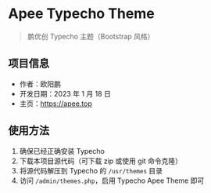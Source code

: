 # Apee Typecho Theme

> 鹏优创 Typecho 主题（Bootstrap 风格）

## 项目信息

- 作者：欧阳鹏
- 开发日期：2023 年 1 月 18 日
- 主页：https://apee.top

## 使用方法

1. 确保已经正确安装 Typecho
2. 下载本项目源代码（可下载 zip 或使用 git 命令克隆）
3. 将源代码解压到 Typecho 的 `/usr/themes` 目录
4. 访问 `/admin/themes.php`，启用 Typecho Apee Theme 即可